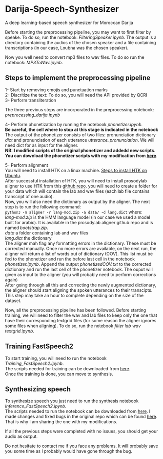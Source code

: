 # Darija-Speech-Synthesizer
A deep learning-based speech synthesizer for Moroccan Darija  

Before starting the preprocessing pipeline, you may want to first filter by speake. To do so, run the notebook: _FilteringSpeaker.ipynb_. The output is a directory containing the audios of the chosen speaker and a file containing transcriptions (in our case, Loubna was the chosen speaker).  

Now you well need to convert mp3 files to wav files. To do so run the notebook: _MP3ToWav.ipynb_.  

## Steps to implement the preprocessing pipeline

1- Start by removing emojis and punctuation marks  
2- Diacritize the text: To do so, you will need the API provided by QCRI  
3- Perform transliteration  

The three previous steps are incorporated in the preprocessing notebook: _preprocessing_darija.ipynb_  

4- Perform phonetization by running the notebook _phonetizer.ipynb_.  
**Be careful, the cell where to stop at this stage is indicated in the notebook**  
The output of the phonetizer consists of two files: pronunciation dictionary _dict_ and pronunciation of each utterance _utterance_pronunciation_. We will need dict for as input for the aligner.  
**NB: I modified scripts of the original phonetizer and addedd new scripts. You can download the phonetizer scripts with my modification from [here](https://drive.google.com/drive/folders/1Ryw8GHCD0FS0B33hEywm6UhZpKOqyj1O?usp=sharing)**.

5- Perform alignment  
You will need to install HTK on a linux machine. [Steps to install HTK on Ubuntu](https://gist.github.com/laic/39b8b2e156c39c778888aa825aee9877).  
After successful installation of HTK, you will need to install prosodylab aligner to use HTK from this [github repo](https://github.com/nawarhalabi/Prosodylab-Aligner). you will need to create a folder for your data which will contain the lab and wav files (each lab file contains transcript of one audio).  
Now, you will also need the dictionary as output by the aligner. The next step is to run the following command:  
`python3 -m aligner -r lang-mod.zip -a data/ -d lang.dict` where:  
_lang-mod.zip_ is the HMM language model (in our case we used a model built for arabic). It is available in the prosodylab aligner github repo and is named _bootstrap.zip_.  
_data_ a folder containing lab and wav files  
_lang.dict_ the dictionary  
The aligner mah flag any formatting errors in the dictionary. These must be corrected manually. Once no more errors are available, on the next run, the aligner will return a list of words out of dictionary (OOV). This list must be fed to the phonetizer and run the before last cell in the notebook _phonetizer.ipynb_. Append the output _phonetizedOOV.txt_ to the corrected dictionary and run the last cell of the phonetizer notebook. The ouput will given as input to the aligner (you will probably need to perform corrections again)    
After going through all this and correcting the newly augmented dictionary, the aligner should start aligning the spoken utterances to their transcipts. This step may take an hour to complete depending on the size of the dataset.

Now, all the preprocessing pipeline has been followed. Before starting training, we will need to filter the wav and lab files to keep only the one that have their corresponding textgrid files (for some reason the aligner ignores some files when aligning). To do so, run the notebook _filter lab wav textgrid.ipynb_.

## Training FastSpeech2

To start training, you will need to run the notebook _Training_FastSpeech2.ipynb_.  
The scripts needed for training can be downloaded from [here](https://drive.google.com/drive/folders/1pK3FbMlXuTGC0cseaPdP7xqxuKxA_Jv6?usp=sharing).  
Once the training is done, you can move to synthesis.

## Synthesizing speech

To synthesize speech you just need to run the synthesis notebook _Inference_FastSpeech2.ipynb_.  
The scripts needed to run the notebook can be downloaded from [here](https://drive.google.com/drive/folders/1UM22IgwB_LU4b3BK9InDyuNoiHRITJ2D?usp=sharing). I made changes and fixed bugs in the original repo which can be found [here](https://github.com/ARBML/klaam). That is why I am sharing the one with my modifications.

If all the previous steps were completed with no issues, you should get your audio as output.

Do not hesitate to contact me if you face any problems. It will probably save you some time as I probably would have gone through the bug.

